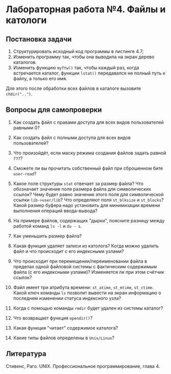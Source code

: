 # Лабораторная работа №4. Файлы и катологи

## Постановка задачи

1. Структурировать исходный код программы в листинге 4.7;
2. Изменить программу так, чтобы она выводила на экран дерево каталогов.
3. Изменить функцию `myftw()` так, чтобы каждый раз, когда встречается каталог, функции `lstat()` передавался не полный путь к файлу, а только его имя.

Для этого после обработки всех файлов в каталоге вызовите `chdir("..")`.


## Вопросы для самопроверки

1. Как создать файл с правами доступа для всех видов пользователей равными 0?

2. Как создать файл с полными доступа для всех видов пользователей?

3. Что произойдёт, если маску режима создания файлов задать равной `777`?

4. Сможете ли вы прочитать собственный файл при сброшенном бите `user-read`?

5. Какое поле структуры `stat` отвечает за размер файла? Что обозначает значение поля размера файла для символических ссылок? Чему будет равно значение этого поля для символической ссылки `lib->user/lib`? Что определяют поля `st_blksize` и `st_blocks`? Какой размер буфера надо установить для минимизации времени выполнения операций ввода-вывода?

6. На примере файлов, содержащих "дырки", поясните разницу между работой команд `ls -l` и `du - s`.

7. Как уменьшить размер файла?

8. Какая функция удаляет записи из католога? Когда можно удалить файл и что происходит с его индексными узлами?

9. Что происходит при перемещении/переименовании файла в пределах одной файловой системы с фактическим содержимым файла (с его индексными узлами)? Изменяется ли при этом счётчик ссылок?

10. Файл имеет три атрибута времени: `st_atime`, `st_mtime`, `st_ctime`. Какой ключ команды `ls` позволит вывести на экран информацию о последнем изменении статуса индексного узла?

11. Когда с помощью команды `rmdir` будет удален из системы каталог?

12. Что возвращает функция `opendir()`?

13. Какая функция "читает" содержимое каталога?

14. Какие типы файлов определены в `Unix/Linux`?


## Литература

Стивенс, Раго. UNIX. Профессиональное программирование, глава 4.